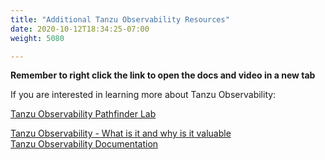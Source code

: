 ```yaml
---
title: "Additional Tanzu Observability Resources"
date: 2020-10-12T18:34:25-07:00
weight: 5080

---
```


**Remember to right click the link to open the  docs and video in a new tab**   


If you are interested in learning more about Tanzu Observability:

[Tanzu Observability Pathfinder Lab](https://pathfinder.vmware.com/v3/path/tko_path)  

[Tanzu Observability - What is it and why is it valuable](https://www.youtube.com/playlist?list=PLPGZsvbdUCi4UvTy3WLtqfUXw_P-iKLKP)  
[Tanzu Observability Documentation](https://docs.wavefront.com/)


